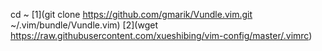cd ~
[1](git clone https://github.com/gmarik/Vundle.vim.git ~/.vim/bundle/Vundle.vim)
[2](wget https://raw.githubusercontent.com/xueshibing/vim-config/master/.vimrc)
